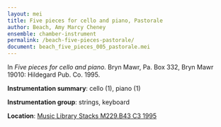 ```yaml
---
layout: mei
title: Five pieces for cello and piano, Pastorale 
author: Beach, Amy Marcy Cheney
ensemble: chamber-instrument
permalink: /beach-five-pieces-pastorale/
document: beach_five_pieces_005_pastorale.mei
---
```


In *Five pieces for cello and piano.* Bryn Mawr, Pa. Box 332, Bryn Mawr 19010: Hildegard Pub. Co. 1995.

**Instrumentation summary**: cello (1), piano (1) 

**Instrumentation group**: strings, keyboard

**Location**: <a href="https://tufts.primo.exlibrisgroup.com/permalink/01TUN_INST/1kc9gia/alma991004588699703851" target="_blank">Music Library Stacks M229.B43 C3 1995</a>
